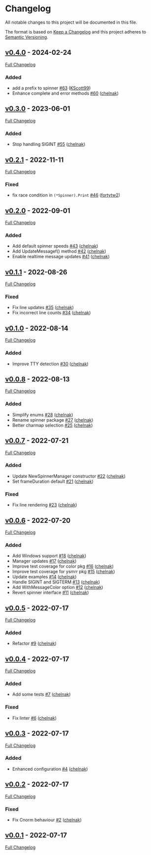 <!-- markdownlint-disable MD024 -->
# Changelog

All notable changes to this project will be documented in this file.

The format is based on [Keep a Changelog](http://keepachangelog.com/en/1.0.0/) and this project adheres to [Semantic Versioning](http://semver.org).

## [v0.4.0](https://github.com/chelnak/ysmrr/tree/v0.4.0) - 2024-02-24

[Full Changelog](https://github.com/chelnak/ysmrr/compare/v0.3.0...v0.4.0)

### Added

- add a prefix to spinner [#63](https://github.com/chelnak/ysmrr/pull/63) ([KScott99](https://github.com/KScott99))
- Enhance complete and error methods [#60](https://github.com/chelnak/ysmrr/pull/60) ([chelnak](https://github.com/chelnak))

## [v0.3.0](https://github.com/chelnak/ysmrr/tree/v0.3.0) - 2023-06-01

[Full Changelog](https://github.com/chelnak/ysmrr/compare/v0.2.1...v0.3.0)

### Added

- Stop handling SIGINT [#55](https://github.com/chelnak/ysmrr/pull/55) ([chelnak](https://github.com/chelnak))

## [v0.2.1](https://github.com/chelnak/ysmrr/tree/v0.2.1) - 2022-11-11

[Full Changelog](https://github.com/chelnak/ysmrr/compare/v0.2.0...v0.2.1)

### Fixed

- fix race condition in `(*Spinner).Print` [#46](https://github.com/chelnak/ysmrr/pull/46) ([fortytw2](https://github.com/fortytw2))

## [v0.2.0](https://github.com/chelnak/ysmrr/tree/v0.2.0) - 2022-09-01

[Full Changelog](https://github.com/chelnak/ysmrr/compare/v0.1.1...v0.2.0)

### Added

- Add default spinner speeds [#43](https://github.com/chelnak/ysmrr/pull/43) ([chelnak](https://github.com/chelnak))
- Add UpdateMessagef() method [#42](https://github.com/chelnak/ysmrr/pull/42) ([chelnak](https://github.com/chelnak))
- Enable realtime message updates [#41](https://github.com/chelnak/ysmrr/pull/41) ([chelnak](https://github.com/chelnak))

## [v0.1.1](https://github.com/chelnak/ysmrr/tree/v0.1.1) - 2022-08-26

[Full Changelog](https://github.com/chelnak/ysmrr/compare/v0.1.0...v0.1.1)

### Fixed

- Fix line updates [#35](https://github.com/chelnak/ysmrr/pull/35) ([chelnak](https://github.com/chelnak))
- Fix incorrect line counts [#34](https://github.com/chelnak/ysmrr/pull/34) ([chelnak](https://github.com/chelnak))

## [v0.1.0](https://github.com/chelnak/ysmrr/tree/v0.1.0) - 2022-08-14

[Full Changelog](https://github.com/chelnak/ysmrr/compare/v0.0.8...v0.1.0)

### Added

- Improve TTY detection [#30](https://github.com/chelnak/ysmrr/pull/30) ([chelnak](https://github.com/chelnak))

## [v0.0.8](https://github.com/chelnak/ysmrr/tree/v0.0.8) - 2022-08-13

[Full Changelog](https://github.com/chelnak/ysmrr/compare/v0.0.7...v0.0.8)

### Added

- Simplify enums [#28](https://github.com/chelnak/ysmrr/pull/28) ([chelnak](https://github.com/chelnak))
- Rename spinner package [#27](https://github.com/chelnak/ysmrr/pull/27) ([chelnak](https://github.com/chelnak))
- Better charmap selection [#25](https://github.com/chelnak/ysmrr/pull/25) ([chelnak](https://github.com/chelnak))

## [v0.0.7](https://github.com/chelnak/ysmrr/tree/v0.0.7) - 2022-07-21

[Full Changelog](https://github.com/chelnak/ysmrr/compare/v0.0.6...v0.0.7)

### Added

- Update NewSpinnerManager constructor [#22](https://github.com/chelnak/ysmrr/pull/22) ([chelnak](https://github.com/chelnak))
- Set frameDuration default [#21](https://github.com/chelnak/ysmrr/pull/21) ([chelnak](https://github.com/chelnak))

### Fixed

- Fix line rendering [#23](https://github.com/chelnak/ysmrr/pull/23) ([chelnak](https://github.com/chelnak))

## [v0.0.6](https://github.com/chelnak/ysmrr/tree/v0.0.6) - 2022-07-20

[Full Changelog](https://github.com/chelnak/ysmrr/compare/v0.0.5...v0.0.6)

### Added

- Add Windows support [#18](https://github.com/chelnak/ysmrr/pull/18) ([chelnak](https://github.com/chelnak))
- Manager updates [#17](https://github.com/chelnak/ysmrr/pull/17) ([chelnak](https://github.com/chelnak))
- Improve test coverage for color pkg [#16](https://github.com/chelnak/ysmrr/pull/16) ([chelnak](https://github.com/chelnak))
- Improve test coverage for ysmrr pkg [#15](https://github.com/chelnak/ysmrr/pull/15) ([chelnak](https://github.com/chelnak))
- Update examples [#14](https://github.com/chelnak/ysmrr/pull/14) ([chelnak](https://github.com/chelnak))
- Handle SIGINT and SIGTERM [#13](https://github.com/chelnak/ysmrr/pull/13) ([chelnak](https://github.com/chelnak))
- Add WithMessageColor option [#12](https://github.com/chelnak/ysmrr/pull/12) ([chelnak](https://github.com/chelnak))
- Revert spinner interface [#11](https://github.com/chelnak/ysmrr/pull/11) ([chelnak](https://github.com/chelnak))

## [v0.0.5](https://github.com/chelnak/ysmrr/tree/v0.0.5) - 2022-07-17

[Full Changelog](https://github.com/chelnak/ysmrr/compare/v0.0.4...v0.0.5)

### Added

- Refactor [#9](https://github.com/chelnak/ysmrr/pull/9) ([chelnak](https://github.com/chelnak))

## [v0.0.4](https://github.com/chelnak/ysmrr/tree/v0.0.4) - 2022-07-17

[Full Changelog](https://github.com/chelnak/ysmrr/compare/v0.0.3...v0.0.4)

### Added

- Add some tests [#7](https://github.com/chelnak/ysmrr/pull/7) ([chelnak](https://github.com/chelnak))

### Fixed

- Fix linter [#6](https://github.com/chelnak/ysmrr/pull/6) ([chelnak](https://github.com/chelnak))

## [v0.0.3](https://github.com/chelnak/ysmrr/tree/v0.0.3) - 2022-07-17

[Full Changelog](https://github.com/chelnak/ysmrr/compare/v0.0.2...v0.0.3)

### Added

- Enhanced configuration [#4](https://github.com/chelnak/ysmrr/pull/4) ([chelnak](https://github.com/chelnak))

## [v0.0.2](https://github.com/chelnak/ysmrr/tree/v0.0.2) - 2022-07-17

[Full Changelog](https://github.com/chelnak/ysmrr/compare/v0.0.1...v0.0.2)

### Fixed

- Fix Cnorm behaviour [#2](https://github.com/chelnak/ysmrr/pull/2) ([chelnak](https://github.com/chelnak))

## [v0.0.1](https://github.com/chelnak/ysmrr/tree/v0.0.1) - 2022-07-17

[Full Changelog](https://github.com/chelnak/ysmrr/compare/634c76085ea0215b5e9629847cc94995bc7575f6...v0.0.1)
